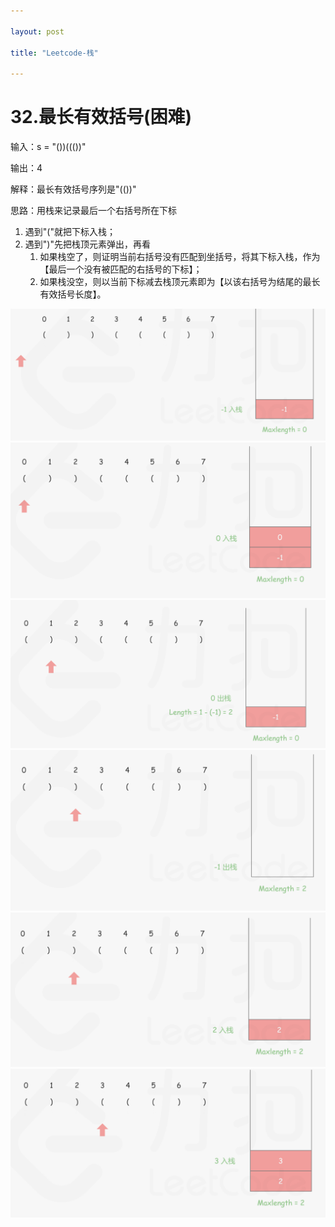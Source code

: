 ```yaml
---

layout: post

title: "Leetcode-栈"

---
```


# 32.最长有效括号(困难)

输入：s = "())((())"

输出：4

解释：最长有效括号序列是"(())"

思路：用栈来记录最后一个右括号所在下标

1. 遇到"("就把下标入栈；
2. 遇到")"先把栈顶元素弹出，再看
   1. 如果栈空了，则证明当前右括号没有匹配到坐括号，将其下标入栈，作为【最后一个没有被匹配的右括号的下标】；
   2. 如果栈没空，则以当前下标减去栈顶元素即为【以该右括号为结尾的最长有效括号长度】。

<img src="./typora-user-images/image-20230531001536257.png" alt="image-20230531001536257" style="zoom:50%;" />

<img src="./typora-user-images/image-20230531001552022.png" alt="image-20230531001552022" style="zoom:50%;" />

<img src="./typora-user-images/image-20230531001611351.png" alt="image-20230531001611351" style="zoom:50%;" />

<img src="./typora-user-images/image-20230531001626704.png" alt="image-20230531001626704" style="zoom:50%;" />

<img src="./typora-user-images/image-20230531001647412.png" alt="image-20230531001647412" style="zoom:50%;" />

<img src="./typora-user-images/image-20230531001702350.png" alt="image-20230531001702350" style="zoom:50%;" />